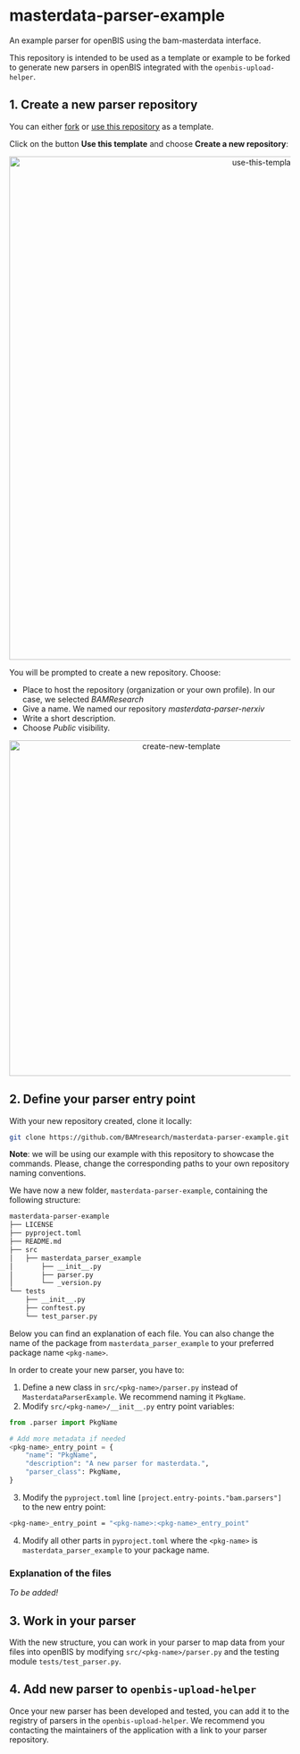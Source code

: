 # masterdata-parser-example

An example parser for openBIS using the bam-masterdata interface.

This repository is intended to be used as a template or example to be forked to generate new parsers in openBIS
integrated with the `openbis-upload-helper`.


## 1. Create a new parser repository

You can either [fork](https://docs.github.com/en/pull-requests/collaborating-with-pull-requests/working-with-forks/fork-a-repo) or [use this repository](https://docs.github.com/en/repositories/creating-and-managing-repositories/creating-a-repository-from-a-template) as a template.

Click on the button **Use this template** and choose **Create a new repository**:

<div align="center"><img width="900" alt="use-this-template" src="https://github.com/user-attachments/assets/4a6e244b-285c-4982-a576-7dcb69aa24fa" /></div>

You will be prompted to create a new repository. Choose:
- Place to host the repository (organization or your own profile). In our case, we selected _BAMResearch_
- Give a name. We named our repository _masterdata-parser-nerxiv_
- Write a short description.
- Choose _Public_ visibility.

<div align="center"><img width="600" alt="create-new-template" src="https://github.com/user-attachments/assets/bf509059-b734-4634-9e32-96b2c220b257" /></div>

## 2. Define your parser entry point

With your new repository created, clone it locally:
```bash
git clone https://github.com/BAMresearch/masterdata-parser-example.git
```

**Note**: we will be using our example with this repository to showcase the commands. Please, change the corresponding
paths to your own repository naming conventions.

We have now a new folder, `masterdata-parser-example`, containing the following structure:
```sh
masterdata-parser-example
├── LICENSE
├── pyproject.toml
├── README.md
├── src
│   ├── masterdata_parser_example
│       ├── __init__.py
│       ├── parser.py
│       └── _version.py
└── tests
    ├── __init__.py
    ├── conftest.py
    └── test_parser.py
```

Below you can find an explanation of each file. You can also change the name of the package from `masterdata_parser_example` to your preferred package name `<pkg-name>`.

In order to create your new parser, you have to:
1. Define a new class in `src/<pkg-name>/parser.py` instead of `MasterdataParserExample`. We recommend naming it `PkgName`.
2. Modify `src/<pkg-name>/__init__.py` entry point variables:
```python
from .parser import PkgName

# Add more metadata if needed
<pkg-name>_entry_point = {
    "name": "PkgName",
    "description": "A new parser for masterdata.",
    "parser_class": PkgName,
}
```
3. Modify the `pyproject.toml` line `[project.entry-points."bam.parsers"]` to the new entry point:
```sh
<pkg-name>_entry_point = "<pkg-name>:<pkg-name>_entry_point"
```
4. Modify all other parts in `pyproject.toml` where the `<pkg-name>` is `masterdata_parser_example` to your package name.

### Explanation of the files

_To be added!_

## 3. Work in your parser

With the new structure, you can work in your parser to map data from your files into openBIS by modifying `src/<pkg-name>/parser.py` and the testing
module `tests/test_parser.py`.

## 4. Add new parser to `openbis-upload-helper`

Once your new parser has been developed and tested, you can add it to the registry of parsers in the `openbis-upload-helper`. We recommend you contacting the maintainers of the application with a link to your parser repository.
